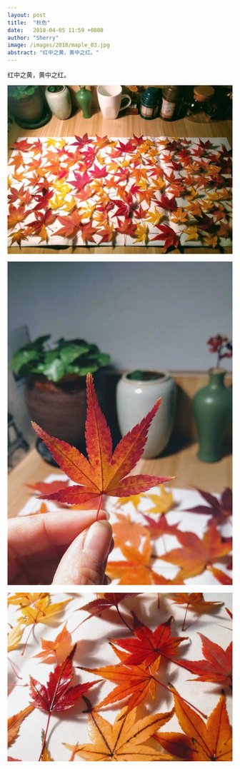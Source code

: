 ```yaml
---
layout: post
title:  "秋色"
date:   2018-04-05 11:59 +0800
author: "Sherry"
image: /images/2018/maple_03.jpg
abstract: "红中之黄，黄中之红。"
---
```


红中之黄，黄中之红。

![cover](/images/2018/maple_01.jpg)

![cover](/images/2018/maple_02.jpg)

![cover](/images/2018/maple_03.jpg)